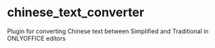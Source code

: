 # chinese_text_converter
Plugin for converting Chinese text between Simplified and Traditional in ONLYOFFICE editors
